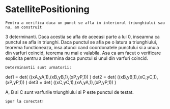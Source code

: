 SatellitePositioning
====================

	Pentru a verifica daca un punct se afla in interiorul triunghiului sau nu, am construit
3 determinanti. Daca acestia se afla de aceeasi parte a lui 0, inseamna ca punctul se afla
in triunghi. Daca punctul se afla pe o latura a triunghiului, teorema functioneaza, insa
atunci cand coordonatele punctului si a unuia din varfuri coincid, teorema nu mai e valabila.
Asa ca am facut o verificare explicita pentru a determina daca punctul si unul din varfuri coincid.

	Determinantii sunt urmatorii:
det1 = det( ((xA,yA,1),(xB,yB,1),(xP,yP,1)) ) 
det2 = det( ((xB,yB,1),(xC,yC,1),(xP,yP,1)) ) 
det3 = det( ((xC,yC,1),(xA,yA,1),(xP,yP,1)) ) 

A, B si C sunt varfurile triunghiului si P este punctul de testat.

	Spor la corectat!
